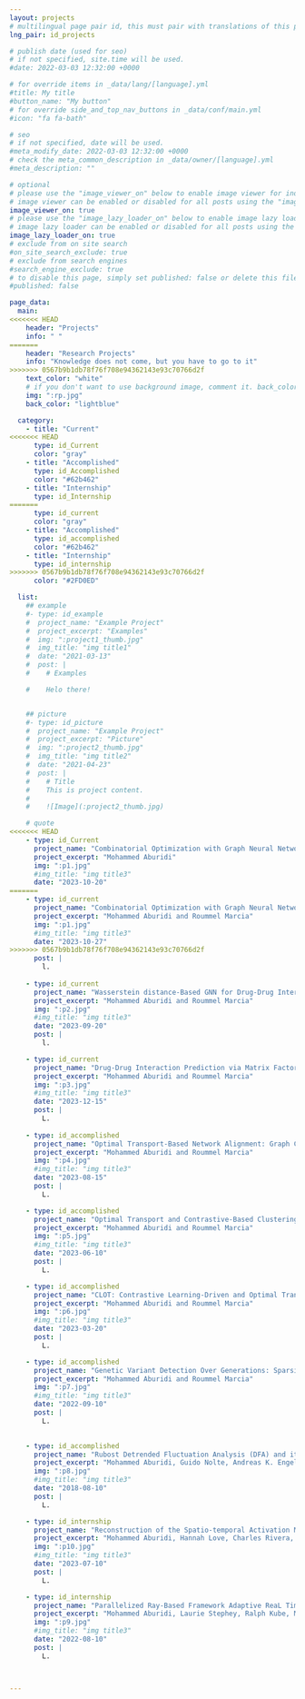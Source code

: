 ```yaml
---
layout: projects
# multilingual page pair id, this must pair with translations of this page. (This name must be unique)
lng_pair: id_projects

# publish date (used for seo)
# if not specified, site.time will be used.
#date: 2022-03-03 12:32:00 +0000

# for override items in _data/lang/[language].yml
#title: My title
#button_name: "My button"
# for override side_and_top_nav_buttons in _data/conf/main.yml
#icon: "fa fa-bath"

# seo
# if not specified, date will be used.
#meta_modify_date: 2022-03-03 12:32:00 +0000
# check the meta_common_description in _data/owner/[language].yml
#meta_description: ""

# optional
# please use the "image_viewer_on" below to enable image viewer for individual pages or posts (_posts/ or [language]/_posts folders).
# image viewer can be enabled or disabled for all posts using the "image_viewer_posts: true" setting in _data/conf/main.yml.
image_viewer_on: true
# please use the "image_lazy_loader_on" below to enable image lazy loader for individual pages or posts (_posts/ or [language]/_posts folders).
# image lazy loader can be enabled or disabled for all posts using the "image_lazy_loader_posts: true" setting in _data/conf/main.yml.
image_lazy_loader_on: true
# exclude from on site search
#on_site_search_exclude: true
# exclude from search engines
#search_engine_exclude: true
# to disable this page, simply set published: false or delete this file
#published: false

page_data:
  main:
<<<<<<< HEAD
    header: "Projects"
    info: " "
=======
    header: "Research Projects"
    info: "Knowledge does not come, but you have to go to it"
>>>>>>> 0567b9b1db78f76f708e94362143e93c70766d2f
    text_color: "white"
    # if you don't want to use background image, comment it. back_color will be activated.
    img: ":rp.jpg"
    back_color: "lightblue"

  category:
    - title: "Current"
<<<<<<< HEAD
      type: id_Current
      color: "gray"
    - title: "Accomplished"
      type: id_Accomplished
      color: "#62b462"
    - title: "Internship"
      type: id_Internship
=======
      type: id_current
      color: "gray"
    - title: "Accomplished"
      type: id_accomplished
      color: "#62b462"
    - title: "Internship"
      type: id_internship
>>>>>>> 0567b9b1db78f76f708e94362143e93c70766d2f
      color: "#2FD0ED"

  list:
    ## example
    #- type: id_example
    #  project_name: "Example Project"
    #  project_excerpt: "Examples"
    #  img: ":project1_thumb.jpg"
    #  img_title: "img title1"
    #  date: "2021-03-13"
    #  post: |
    #    # Examples

    #    Helo there! 


    ## picture
    #- type: id_picture
    #  project_name: "Example Project"
    #  project_excerpt: "Picture"
    #  img: ":project2_thumb.jpg"
    #  img_title: "img title2"
    #  date: "2021-04-23"
    #  post: |
    #    # Title
    #    This is project content.
    #
    #    ![Image](:project2_thumb.jpg)

    # quote
<<<<<<< HEAD
    - type: id_Current
      project_name: "Combinatorial Optimization with Graph Neural Networks (GNNs)"
      project_excerpt: "Mohammed Aburidi"
      img: ":p1.jpg"
      #img_title: "img title3"
      date: "2023-10-20"
=======
    - type: id_current
      project_name: "Combinatorial Optimization with Graph Neural Networks (GNNs)"
      project_excerpt: "Mohammed Aburidi and Roummel Marcia"
      img: ":p1.jpg"
      #img_title: "img title3"
      date: "2023-10-27"
>>>>>>> 0567b9b1db78f76f708e94362143e93c70766d2f
      post: |
        l.
        
    - type: id_current
      project_name: "Wasserstein distance-Based GNN for Drug-Drug Interaction Prediction"  
      project_excerpt: "Mohammed Aburidi and Roummel Marcia"                      
      img: ":p2.jpg"
      #img_title: "img title3"
      date: "2023-09-20"
      post: |
        l.

    - type: id_current
      project_name: "Drug-Drug Interaction Prediction via Matrix Factorization"   
      project_excerpt: "Mohammed Aburidi and Roummel Marcia"                      
      img: ":p3.jpg"
      #img_title: "img title3"
      date: "2023-12-15"
      post: |
        L.
        
    - type: id_accomplished
      project_name: "Optimal Transport-Based Network Alignment: Graph Classification of Small Molecule Structure-Activity Relationships in Biology"   
      project_excerpt: "Mohammed Aburidi and Roummel Marcia"                      
      img: ":p4.jpg"
      #img_title: "img title3"
      date: "2023-08-15"
      post: |
        L.

    - type: id_accomplished
      project_name: "Optimal Transport and Contrastive-Based Clustering for Annotation-Free Tissue Analysis in Histopathology Images"   
      project_excerpt: "Mohammed Aburidi and Roummel Marcia"                      
      img: ":p5.jpg"
      #img_title: "img title3"
      date: "2023-06-10"
      post: |
        L.

    - type: id_accomplished
      project_name: "CLOT: Contrastive Learning-Driven and Optimal Transport-Based Training for Simultaneous Clustering"   
      project_excerpt: "Mohammed Aburidi and Roummel Marcia"                      
      img: ":p6.jpg"
      #img_title: "img title3"
      date: "2023-03-20"
      post: |
        L.

    - type: id_accomplished
      project_name: "Genetic Variant Detection Over Generations: Sparsity-Constrained Optimization Using Block-Coordinate Descent"   
      project_excerpt: "Mohammed Aburidi and Roummel Marcia"                      
      img: ":p7.jpg"
      #img_title: "img title3"
      date: "2022-09-10"
      post: |
        L.

        
    - type: id_accomplished
      project_name: "Rubost Detrended Fluctuation Analysis (DFA) and its application to envelopes of human alpha rhythms"   
      project_excerpt: "Mohammed Aburidi, Guido Nolte, Andreas K. Engel"                      
      img: ":p8.jpg"
      #img_title: "img title3"
      date: "2018-08-10" 
      post: |
        L.

    - type: id_internship
      project_name: "Reconstruction of the Spatio-temporal Activation Map of the Human Heart Voltage Evolution"   
      project_excerpt: "Mohammed Aburidi, Hannah Love, Charles Rivera, Richard Tobing"                      
      img: ":p10.jpg"
      #img_title: "img title3"
      date: "2023-07-10" 
      post: |
        L.

    - type: id_internship 
      project_name: "Parallelized Ray-Based Framework Adaptive ReaL Time Analysis of Big Fusion Data"   
      project_excerpt: "Mohammed Aburidi, Laurie Stephey, Ralph Kube, Michael Churchill, Jong Choi"                      
      img: ":p9.jpg"
      #img_title: "img title3"
      date: "2022-08-10" 
      post: |
        L.



--- 
```

